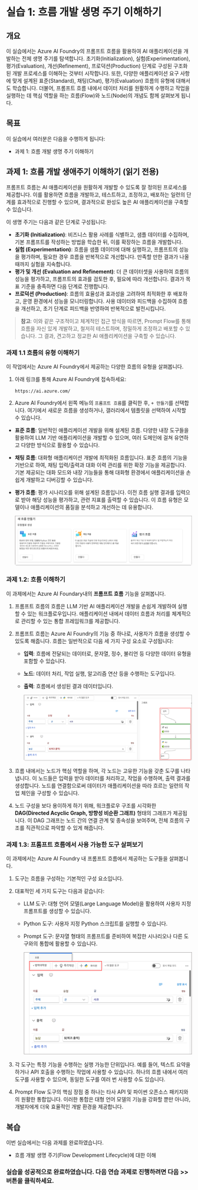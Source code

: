 # 실습 1: 흐름 개발 생명 주기 이해하기

## 개요
이 실습에서는 Azure AI Foundry의 프롬프트 흐름을 활용하여 AI 애플리케이션을 개발하는 전체 생명 주기를 탐색합니다. 초기화(Initialization), 실험(Experimentation), 평가(Evaluation), 개선(Refinement), 프로덕션(Production) 단계로 구성된 구조화된 개발 프로세스를 이해하는 것부터 시작합니다. 또한, 다양한 애플리케이션 요구 사항에 맞게 설계된 표준(Standard), 채팅(Chat), 평가(Evaluation) 흐름의 유형에 대해서도 학습합니다. 더불어, 프롬프트 흐름 내에서 데이터 처리를 원활하게 수행하고 작업을 실행하는 데 핵심 역할을 하는 흐름(Flow)와 노드(Node)의 개념도 함께 살펴보게 됩니다.


## 목표

이 실습에서 여러분은 다음을 수행하게 됩니다:
- 과제 1: 흐름 개발 생명 주기 이해하기
  
## 과제 1: 흐름 개발 생애주기 이해하기 (읽기 전용)

프롬프트 흐름는 AI 애플리케이션을 원활하게 개발할 수 있도록 잘 정의된 프로세스를 제공합니다. 이를 활용하면 흐름을 개발하고, 테스트하고, 조정하고, 배포하는 일련의 단계를 효과적으로 진행할 수 있으며, 결과적으로 완성도 높은 AI 애플리케이션을 구축할 수 있습니다.

이 생명 주기는 다음과 같은 단계로 구성됩니다:

- **초기화 (Initialization)**: 비즈니스 활용 사례를 식별하고, 샘플 데이터를 수집하며, 기본 프롬프트를 작성하는 방법을 학습한 뒤, 이를 확장하는 흐름을 개발합니다.
- **실험 (Experimentation)**: 흐름을 샘플 데이터에 대해 실행하고, 프롬프트의 성능을 평가하며, 필요한 경우 흐름을 반복적으로 개선합니다. 만족할 만한 결과가 나올 때까지 실험을 지속합니다.
- **평가 및 개선 (Evaluation and Refinement)**: 더 큰 데이터셋을 사용하여 흐름의 성능을 평가하고, 프롬프트의 효과를 검토한 후, 필요에 따라 개선합니다. 결과가 목표 기준을 충족하면 다음 단계로 진행합니다.
- **프로덕션 (Production)**: 흐름의 효율성과 효과성을 고려하여 최적화한 후 배포하고, 운영 환경에서 성능을 모니터링합니다. 사용 데이터와 피드백을 수집하여 흐름을 개선하고, 초기 단계로 피드백을 반영하여 반복적으로 발전시킵니다.
> **참고**: 이와 같은 구조적이고 체계적인 접근 방식을 따르면, Prompt Flow를 통해 흐름을 자신 있게 개발하고, 철저히 테스트하며, 정밀하게 조정하고 배포할 수 있습니다. 그 결과, 견고하고 정교한 AI 애플리케이션을 구축할 수 있습니다.

### 과제 1.1 흐름의 유형 이해하기

이 작업에서는 Azure AI Foundry에서 제공하는 다양한 흐름의 유형을 살펴봅니다. 

1. 아래 링크를 통해 Azure AI Foundry에 접속하세요:

   ```
   https://ai.azure.com/
   ```
1. Azure AI Foundry에서 왼쪽 메뉴의 `프롬프트 흐름`를 클릭한 후, `+ 만들기`를 선택합니다. 여기에서 새로운 흐름을 생성하거나, 갤러리에서 템플릿을 선택하여 시작할 수 있습니다.

- **표준 흐름**: 일반적인 애플리케이션 개발을 위해 설계된 흐름. 다양한 내장 도구들을 활용하여 LLM 기반 애플리케이션을 개발할 수 있으며, 여러 도메인에 걸쳐 유연하고 다양한 방식으로 활용할 수 있습니다.
- **채팅 흐름**: 대화형 애플리케이션 개발에 최적화된 흐름입니다. 표준 흐름의 기능을 기반으로 하여, 채팅 입력/출력과 대화 이력 관리를 위한 확장 기능을 제공합니다. 기본 제공되는 대화 모드와 내장 기능들을 통해 대화형 환경에서 애플리케이션을 손쉽게 개발하고 디버깅할 수 있습니다.
- **평가 흐름**: 평가 시나리오를 위해 설계된 흐름입니다. 이전 흐름 실행 결과를 입력으로 받아 해당 성능을 평가하고, 관련 지표를 출력할 수 있습니다. 이 흐름 유형은 모델이나 애플리케이션의 품질을 분석하고 개선하는 데 유용합니다.

  ![](./media-korean/image-48.png)

### 과제 1.2: 흐름 이해하기

이 과제에서는 Azure AI Foundary내의 **프롬프트 흐름** 기능을 살펴봅니다. 

1. 프롬프트 흐름의 흐름은 LLM 기반 AI 애플리케이션 개발을 손쉽게 개발하여 실행할 수 있는 워크플로우입니다. 애플리케이션 내에서 데이터 흐름과 처리를 체계적으로 관리할 수 있는 통합 프레임워크를 제공합니다.

1. 프롬프트 흐름는 Azure AI Foundry의 기능 중 하나로, 사용자가 흐름을 생성할 수 있도록 해줍니다. 흐름는 일반적으로 다음 세 가지 구성 요소로 구성됩니다:

   - **입력**: 흐름에 전달되는 데이터로, 문자열, 정수, 불리언 등 다양한 데이터 유형을 포함할 수 있습니다.
   - **노드**: 데이터 처리, 작업 실행, 알고리즘 연산 등을 수행하는 도구입니다.
   - **출력**: 흐름에서 생성된 결과 데이터입니다.

     ![](./media-korean/image-49.png)

1. 흐름 내에서는 노드가 핵심 역할을 하며, 각 노드는 고유한 기능을 갖춘 도구를 나타냅니다. 이 노드들은 입력을 받아 데이터를 처리하고, 작업을 수행하며, 출력 결과를 생성합니다. 노드를 연결함으로써 데이터가 애플리케이션을 따라 흐르는 일련의 작업 체인을 구성할 수 있습니다.

1. 노드 구성을 보다 용이하게 하기 위해, 워크플로우 구조를 시각화한 **DAG(Directed Acyclic Graph, 방향성 비순환 그래프)** 형태의 그래프가 제공됩니다. 이 DAG 그래프는 노드 간의 연결 관계 및 종속성을 보여주며, 전체 흐름의 구조를 직관적으로 파악할 수 있게 해줍니다.

### 과제 1.3: 프롬프트 흐름에서 사용 가능한 도구 살펴보기

이 과제에서는 Azure AI Foundry 내 프롬프트 흐름에서 제공하는 도구들을 살펴봅니다.

1. 도구는 흐름을 구성하는 기본적인 구성 요소입니다.

1. 대표적인 세 가지 도구는 다음과 같습니다:

   - LLM 도구: 대형 언어 모델(Large Language Model)을 활용하여 사용자 지정 프롬프트를 생성할 수 있습니다.
   - Python 도구: 사용자 지정 Python 스크립트를 실행할 수 있습니다.
   - Prompt 도구: 문자열 형태의 프롬프트를 준비하여 복잡한 시나리오나 다른 도구와의 통합에 활용할 수 있습니다.

     ![](./media-korean/image-50.png)

1. 각 도구는 특정 기능을 수행하는 실행 가능한 단위입니다. 예를 들어, 텍스트 요약을 하거나 API 호출을 수행하는 작업에 사용할 수 있습니다. 하나의 흐름 내에서 여러 도구를 사용할 수 있으며, 동일한 도구를 여러 번 사용할 수도 있습니다.

1. Prompt Flow 도구의 핵심 장점 중 하나는 타사 API 및 파이썬 오픈소스 패키지와의 원활한 통합입니다. 이러한 통합은 대형 언어 모델의 기능을 강화할 뿐만 아니라, 개발자에게 더욱 효율적인 개발 환경을 제공합니다.
   
## 복습
이번 실습에서는 다음 과제를 완료하였습니다.
- 흐름 개발 생명 주기(Flow Development Lifecycle)에 대한 이해

### 실습을 성공적으로 완료하였습니다. 다음 연습 과제로 진행하려면 다음 >> 버튼을 클릭하세요.
